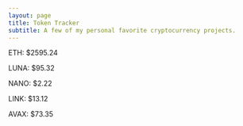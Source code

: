 ```yaml
---
layout: page
title: Token Tracker
subtitle: A few of my personal favorite cryptocurrency projects.
---
```


<!--BEGINCRYPTOINPUT-->
ETH: $2595.24

LUNA: $95.32

NANO: $2.22

LINK: $13.12

AVAX: $73.35

<!--ENDCRYPTOINPUT-->
